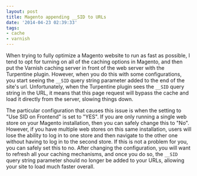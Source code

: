 ```yaml
---
layout: post
title: Magento appending __SID to URLs
date: '2014-04-23 02:39:33'
tags:
- cache
- varnish
---
```


When trying to fully optimize a Magento website to run as fast as possible, I tend to opt for turning on all of the caching options in Magento, and then put the Varnish caching server in front of the web server with the Turpentine plugin. However, when you do this with some configurations, you start seeing the `__SID` query string parameter added to the end of the site's url. Unfortunately, when the Turpentine plugin sees the `__SID` query string in the URL, it means that this page request will bypass the cache and load it directly from the server, slowing things down.

The particular configuration that causes this issue is when the setting to "Use SID on Frontend" is set to "YES". If you are only running a single web store on your Magento installation, then you can safely change this to "No". However, if you have multiple web stores on this same installation, users will lose the ability to log in to one store and then navigate to the other one without having to log in to the second store. If this is not a problem for you, you can safely set this to no. After changing the configuration, you will want to refresh all your caching mechanisms, and once you do so, the `__SID` query string parameter should no longer be added to your URLs, allowing your site to load much faster overall.